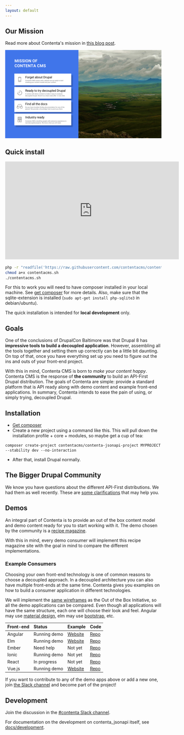 ```yaml
---
layout: default
---
```

## [](#mission)Our Mission

Read more about Contenta's mission in [this blog post](medium.com/@mateu.aguilo.bosch/contenta-makes-your-content-happy-6f76bbe0cdae).

![The mission of Contenta CMS](/assets/images/contenta-mission.png)

## [](#quick-install)Quick install
<p style="text-align: center;">
  <iframe height="315" src="https://www.youtube.com/embed/MOQ0gd7uEWU" frameborder="0" allowfullscreen="" width="560"></iframe>
</p>

```bash
php -r "readfile('https://raw.githubusercontent.com/contentacms/contenta_jsonapi/8.x-1.x/installer.sh');" > contentacms.sh
chmod a+x contentacms.sh
./contentacms.sh
```

For this to work you will need to have composer installed in your local machine. See [get composer](https://getcomposer.org/) for more details. Also, make sure that the sqlite-extension is installed (`sudo apt-get install php-sqlite3` in debian/ubuntu).

The quick installation is intended for **local development** only.

## [](#goals)Goals
One of the conclusions of DrupalCon Baltimore was that Drupal 8 has **impressive tools to build a decoupled application**. However, assembling all the tools together and setting them up correctly can be a little bit daunting. On top of that, once you have everything set up you need to figure out the ins and outs of your front-end project.

With this in mind, Contenta CMS is born to _make your content happy_. Contenta CMS is the response of **the community** to build an API-First Drupal distribution. The goals of Contenta are simple: provide a standard platform that is API ready along with demo content and example front-end applications. In summary, Contenta intends to ease the pain of using, or simply trying, decoupled Drupal.

## [](#installation)Installation

* [Get composer](https://getcomposer.org/)
* Create a new project using a command like this. This will pull down the installation profile + core + modules, so maybe get a cup of tea:
```
composer create-project contentacms/contenta-jsonapi-project MYPROJECT --stability dev --no-interaction
```
* After that, install Drupal normally.

## [](#bigger-drupal-community)The Bigger Drupal Community

We know you have questions about the different API-First distributions. We had them as well recently. These are [some clarifications](/comparing-reservoir.html) that may help you.

## [](#demos)Demos
An integral part of Contenta is to provide an out of the box content model and demo content ready for you to start working with it. The demo chosen by the community is a [recipe magazine](https://www.drupal.org/node/2818741).

With this in mind, every demo consumer will implement this recipe magazine site with the goal in mind to compare the different implementations.

### [](#example-front-ends)Example Consumers

Choosing your own front-end technology is one of common reasons to choose a decoupled approach. In a decoupled architecture you can also have multiple front-ends at the same time. Contenta gives you examples on how to build a consumer application in different technologies.

We will implement the [same wireframes](https://www.drupal.org/node/2818741#comment-12122841) as the Out of the Box Initiative, so all the demo applications can be compared. Even though all applications will have the same structure, each one will choose their look and feel. Angular may use [material design](https://material.io/guidelines/material-design/introduction.html), elm may use [bootstrap](http://getbootstrap.com/), etc.

| Front-end | Status       | Example | Code   |
|:----------|:-------------|:--------|:-------|
| Angular   | Running demo | [Website](https://contenta-angular.firebaseapp.com/) | [Repo](https://github.com/contentacms/contenta_angular) |
| Elm       | Running demo | [Website](https://contenta-elm.firebaseapp.com/) | [Repo](https://github.com/contentacms/contenta_jsonapi__elm) |
| Ember     | Need help    | Not yet | [Repo](https://github.com/contentacms/contenta_ember) |
| Ionic     | Running demo | Not yet | [Repo](https://github.com/contentacms/contenta_ionic) |
| React     | In progress  | Not yet | [Repo](https://github.com/contentacms/contenta_react) |
| Vue.js    | Running demo | [Website](https://contentavuedemo.github.io/) | [Repo](https://github.com/contentacms/contenta_vue_nuxt) |

If you want to contribute to any of the demo apps above or add a new one, join [the Slack channel](https://drupal.slack.com/messages/C5A70F7D1) and become part of the project!

## [](#development)Development

Join the discussion in the [#contenta Slack channel](https://drupal.slack.com/messages/C5A70F7D1).

For documentation on the development on contenta_jsonapi itself, see [docs/development](https://github.com/contentacms/contenta_jsonapi/blob/8.x-1.x/docs/development.md).

